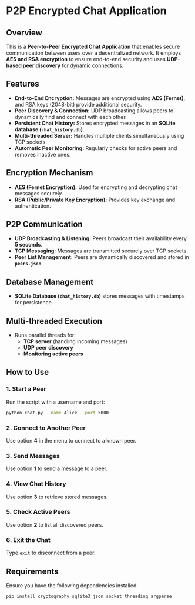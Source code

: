 # P2P Encrypted Chat Application

## Overview
This is a **Peer-to-Peer Encrypted Chat Application** that enables secure communication between users over a decentralized network. It employs **AES and RSA encryption** to ensure end-to-end security and uses **UDP-based peer discovery** for dynamic connections.

## Features
- **End-to-End Encryption:** Messages are encrypted using **AES (Fernet)**, and RSA keys (2048-bit) provide additional security.
- **Peer Discovery & Connection:** UDP broadcasting allows peers to dynamically find and connect with each other.
- **Persistent Chat History:** Stores encrypted messages in an **SQLite database (`chat_history.db`)**.
- **Multi-threaded Server:** Handles multiple clients simultaneously using TCP sockets.
- **Automatic Peer Monitoring:** Regularly checks for active peers and removes inactive ones.

## Encryption Mechanism
- **AES (Fernet Encryption):** Used for encrypting and decrypting chat messages securely.
- **RSA (Public/Private Key Encryption):** Provides key exchange and authentication.

## P2P Communication
- **UDP Broadcasting & Listening:** Peers broadcast their availability every **5 seconds**.
- **TCP Messaging:** Messages are transmitted securely over TCP sockets.
- **Peer List Management:** Peers are dynamically discovered and stored in **`peers.json`**.

## Database Management
- **SQLite Database (`chat_history.db`)** stores messages with timestamps for persistence.

## Multi-threaded Execution
- Runs parallel threads for:
  - **TCP server** (handling incoming messages)
  - **UDP peer discovery**
  - **Monitoring active peers**

## How to Use
### 1. Start a Peer
Run the script with a username and port:
```bash
python chat.py --name Alice --port 5000
```

### 2. Connect to Another Peer
Use option **4** in the menu to connect to a known peer.

### 3. Send Messages
Use option **1** to send a message to a peer.

### 4. View Chat History
Use option **3** to retrieve stored messages.

### 5. Check Active Peers
Use option **2** to list all discovered peers.

### 6. Exit the Chat
Type `exit` to disconnect from a peer.

## Requirements
Ensure you have the following dependencies installed:
```bash
pip install cryptography sqlite3 json socket threading argparse
```

